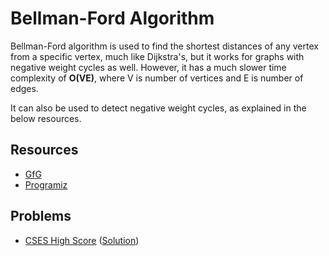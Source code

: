 # Bellman-Ford Algorithm

Bellman-Ford algorithm is used to find the shortest distances of any vertex from a specific vertex, much like Dijkstra's, but it works for graphs with negative weight cycles as well. However, it has a much slower time complexity of **O(VE)**, where V is number of vertices and E is number of edges.

It can also be used to detect negative weight cycles, as explained in the below resources.

## Resources

 - [GfG](https://www.geeksforgeeks.org/bellman-ford-algorithm-dp-23/)
 - [Programiz](https://www.programiz.com/dsa/bellman-ford-algorithm)

## Problems

 - [CSES High Score](https://cses.fi/problemset/task/1673) ([Solution](https://cses.fi/problemset/result/4230247/))